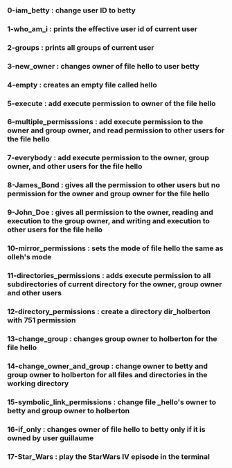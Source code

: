 ### 0-iam_betty : change user ID to betty
### 1-who_am_i : prints the effective user id of current user
### 2-groups : prints all groups of current user
### 3-new_owner : changes owner of file hello to user betty
### 4-empty : creates an empty file called hello
### 5-execute : add execute permission to owner of the file hello
### 6-multiple_permisssions : add execute permission to the owner and group owner, and read permission to other users for the file hello
### 7-everybody : add execute permission to the owner, group owner, and other users for the file hello
### 8-James_Bond : gives all the permission to other users but no permission for the owner and group owner for the file hello
### 9-John_Doe : gives all permission to the owner, reading and execution to the group owner, and writing and execution to other users for the file hello
### 10-mirror_permissions : sets the mode of file hello the same as olleh's mode
### 11-directories_permissions : adds execute permission to all subdirectories of current directory for the owner, group owner and other users
### 12-directory_permissions : create a directory dir_holberton with 751 permission
### 13-change_group : changes group owner to holberton for the file hello
### 14-change_owner_and_group : change owner to betty and group owner to holberton for all files and directories in the working directory
### 15-symbolic_link_permissions : change file _hello's owner to betty and group owner to holberton
### 16-if_only : changes owner of file hello to betty only if it is owned by user guillaume
### 17-Star_Wars : play the StarWars IV episode in the terminal